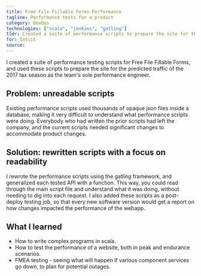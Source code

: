 ```yaml
---
title: Free File Fillable Forms Performance
tagline: Performance tests for a product
category: DevOps
technologies: ["scala", "jenkins", "gatling"]
tldr: Created a suite of performance scripts to prepare the site for the predicted traffic of the 2017 tax season as the team's sole performance engineer.
for: Intuit
source:
---
```

I created a suite of performance testing scripts for Free File Fillable Forms, and used these scripts to prepare the site for the predicted traffic of the 2017 tax season as the team's sole performance engineer.

## Problem: unreadable scripts
Existing performance scripts used thousands of opaque json files inside a database, making it very difficult to understand what performance scripts were doing. Everybody who had written the prior scripts had left the company, and the current scripts needed significant changes to accommodate product changes.

## Solution: rewritten scripts with a focus on readability
I rewrote the performance scripts using the gatling framework, and generalized each tested API with a function. This way, you could read through the main script file and understand what it was doing, without needing to dig into each request. I also added these scripts as a post-deploy testing job, so that every new software version would get a report on how changes impacted the performance of the webapp.

## What I learned
- How to write complex programs in scala.
- How to test the performance of a website, both in peak and endurance scenarios.
- FMEA testing - seeing what will happen if various component services go down, to plan for potential outages.
